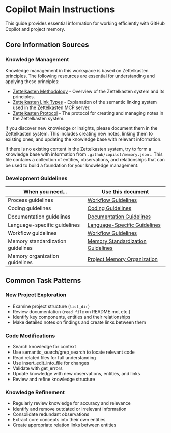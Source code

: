 # Copilot Main Instructions

This guide provides essential information for working efficiently with GitHub Copilot and project memory.

## Core Information Sources

### Knowledge Management

Knowledge management in this workspace is based on Zettelkasten principles. The following resources are essential for understanding and applying these principles:

- [Zettelkasten Methodology](zettelkasten-methodology-technical.md) - Overview of the Zettelkasten system and its principles.
- [Zettelkasten Link Types](link-types-in-zettelkasten-mcp-server.md) - Explanation of the semantic linking system used in the Zettelkasten MCP server.
- [Zettelkasten Protocol](../prompts/system/system-prompt-with-protocol.md) - The protocol for creating and managing notes in the Zettelkasten system.

If you discover new knowledge or insights, please document them in the Zettelkasten system. This includes creating new notes, linking them to existing ones, and updating the knowledge base with relevant information.

If there is no existing content in the Zettelkasten system, try to form a knowledge base with information from `.github/copilot/memory.jsonl`. This file contains a collection of entities, observations, and relationships that can be used to build a foundation for your knowledge management.

### Development Guidelines

| When you need... | Use this document |
|------------------|-------------------|
| Process guidelines | [Workflow Guidelines](workflow-guidelines.md) |
| Coding guidelines | [Coding Guidelines](coding-guidelines.md) |
| Documentation guidelines | [Documentation Guidelines](documentation-guidelines.md) |
| Language-specific guidelines | [Language-Specific Guidelines](language-specific-guidelines.md) |
| Workflow guidelines | [Workflow Guidelines](workflow-guidelines.md) |
| Memory standardization guidelines | [Memory Standardization Guidelines](memory-standardization-guidelines.md) |
| Memory organization guidelines | [Project Memory Organization](project-memory-organization.md) |

## Common Task Patterns

### New Project Exploration

- Examine project structure (`list_dir`)
- Review documentation (`read_file` on README.md, etc.)
- Identify key components, entities and their relationships
- Make detailed notes on findings and create links between them

### Code Modifications

- Search knowledge for context
- Use semantic_search/grep_search to locate relevant code
- Read related files for full understanding
- Use insert_edit_into_file for changes
- Validate with get_errors
- Update knowledge with new observations, entities, and links
- Review and refine knowledge structure

### Knowledge Refinement

- Regularly review knowledge for accuracy and relevance
- Identify and remove outdated or irrelevant information
- Consolidate redundant observations
- Extract core concepts into their own entities
- Create appropriate relation links between entities
